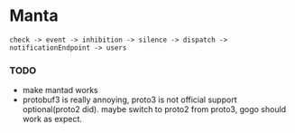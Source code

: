 # Manta

```
check -> event -> inhibition -> silence -> dispatch -> notificationEndpoint -> users
```

### TODO
- make mantad works
- protobuf3 is really annoying, proto3 is not official support optional(proto2 did).
  maybe switch to proto2 from proto3, gogo should work as expect.

